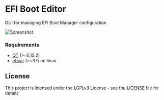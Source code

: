 # EFI Boot Editor
GUI for managing EFI Boot Manager configuration.

![Screenshot](doc/screenshot.png)

### Requirements
* [QT](//www.qt.io/) (>=5.15.2)
* [efivar](//github.com/rhboot/efivar) (>=37) on linux

## License
This project is licensed under the LGPLv3 License - see the [LICENSE](LICENSE.txt) file for details
